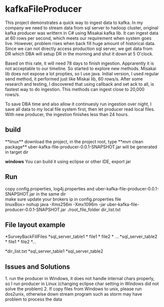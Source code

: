 # kafkaFileProducer

This project demonstrates a quick way to ingest data to kafka. In my company we need to stream data from sql server to hadoop cluster, original kafka producer was writtern in C# using Misakai kafka lib. It can ingest data at 60 rows per second, which meets our requirement when system goes live. However, problem rises when back fill huge amount of historical data. Since we can not directly access production sql server, we get data from DR which DBA will setup DR in the morning and shut it down at 5 O'clock.

Based on this rate, it will need 78 days to finish ingestion. Apprarently it is not acceptable to our timeline. So started to explore new methods. Misakai lib does not expose a lot propties, so I use java. Initial version, I used regular send method, it performed just like Miskai lib, 60 rows/s. After some research and testing, I discovered that using callback and set ack to all, is fastest way to do ingestion. This methods can ingest close to 20,000 rows/s. 

To save DBA time and also allow it continuesly run ingestion over night, I save all data to my local file system first, then let producer read local files. With new producer, the ingestion finishes less than 24 hours.

<h2>build</h2>
**linux**
download the project, in the project root, type
**mvn clean package**
uber-kafka-file-producer-0.0.1-SNAPSHOT.jar will be generated in target dir

**windows**
You can build it using eclipse or other IDE, export jar

<h2>Run</h2>
copy config.properties, log4j.properties and uber-kafka-file-producer-0.0.1-SNAPSHOT.jar in the same dir<br>
make sure update your brokers ip in config.properties file<br>
linuxBox> nohup java -Xms256m -Xmx1096m -jar uber-kafka-file-producer-0.0.1-SNAPSHOT.jar ./root_file_folder dir_list.txt

<h2>File layout example</h2>
*SurveyBackFillFiles
   *sql_server_table1
    * file1
    * file2
    * ...
   *sql_server_table2
   *  file1
   *  file2
   *...

*dir_list.txt
  *sql_server_table1
  *sql_server_table2
  
<h2>Issues and Solutions</h2>
1. run the producer in Windows, it does not handle internal chars properly, so I run producer in Linux (changing eclipse char setting in Windows did not solve the problem)
2. If copy files from Windows to unix, please run dos2unix, otherwise down stream program such as storm may have problem to process the data

